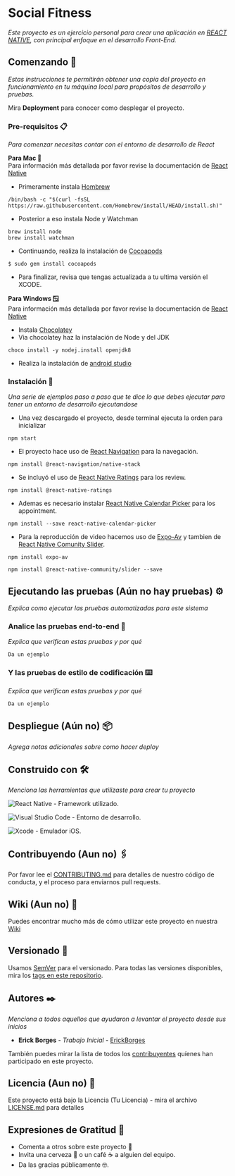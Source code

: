 # Social Fitness

_Este proyecto es un ejercicio personal para crear una aplicación en [REACT NATIVE](https://reactnative.dev), con principal enfoque en el desarrollo Front-End._

## Comenzando 🚀

_Estas instrucciones te permitirán obtener una copia del proyecto en funcionamiento en tu máquina local para propósitos de desarrollo y pruebas._

Mira **Deployment** para conocer como desplegar el proyecto.


### Pre-requisitos 📋

_Para comenzar necesitas contar con el entorno de desarrollo de React_

**Para Mac 🍎**  
Para información más detallada por favor revise la documentación de [React Native](https://reactnative.dev/docs/environment-setup?guide=native)

* Primeramente instala [Hombrew](https://brew.sh)
```
/bin/bash -c "$(curl -fsSL https://raw.githubusercontent.com/Homebrew/install/HEAD/install.sh)"
```
* Posterior a eso instala Node y Watchman
```
brew install node
brew install watchman
```
* Continuando, realiza la instalación de [Cocoapods](https://cocoapods.org)
```
$ sudo gem install cocoapods
```
* Para finalizar, revisa que tengas actualizada a tu ultima versión el XCODE.


**Para Windows 🪟**  
Para información más detallada por favor revise la documentación de [React Native](https://reactnative.dev/docs/environment-setup?guide=native)
* Instala [Chocolatey](https://chocolatey.org)
* Via chocolatey haz la instalación de Node y del JDK
```
choco install -y nodej.install openjdk8
```
* Realiza la instalación de [android studio](https://developer.android.com/studio?hl=es-419) 

### Instalación 🔧

_Una serie de ejemplos paso a paso que te dice lo que debes ejecutar para tener un entorno de desarrollo ejecutandose_

* Una vez descargado el proyecto, desde terminal ejecuta la orden para inicializar
```
npm start
```

* El proyecto hace uso de [React Navigation](https://reactnavigation.org) para la navegación.
```
npm install @react-navigation/native-stack
```

* Se incluyó el uso de [React Native Ratings](https://github.com/Monte9/react-native-ratings#readme) para los review.
```
npm install @react-native-ratings
```

* Ademas es necesario instalar [React Native Calendar Picker](https://github.com/stephy/CalendarPicker) para los appointment.
```
npm install --save react-native-calendar-picker
```

* Para la reproducción de video hacemos uso de [Expo-Av](https://docs.expo.dev/versions/latest/sdk/av/) y tambien de [React Native Comunity Slider](https://github.com/callstack/react-native-slider).
```
npm install expo-av

npm install @react-native-community/slider --save
```

## Ejecutando las pruebas (Aún no hay pruebas) ⚙️

_Explica como ejecutar las pruebas automatizadas para este sistema_

### Analice las pruebas end-to-end 🔩

_Explica que verifican estas pruebas y por qué_

```
Da un ejemplo
```

### Y las pruebas de estilo de codificación ⌨️

_Explica que verifican estas pruebas y por qué_

```
Da un ejemplo
```

## Despliegue (Aún no) 📦

_Agrega notas adicionales sobre como hacer deploy_

## Construido con 🛠️

_Menciona las herramientas que utilizaste para crear tu proyecto_

![React Native](https://img.shields.io/badge/react_native-%2320232a.svg?style=for-the-badge&logo=react&logoColor=%2361DAFB) - Framework utilizado.

![Visual Studio Code](https://img.shields.io/badge/Visual%20Studio%20Code-0078d7.svg?style=for-the-badge&logo=visual-studio-code&logoColor=white) - Entorno de desarrollo.

![Xcode](https://img.shields.io/badge/Xcode-007ACC?style=for-the-badge&logo=Xcode&logoColor=white) - Emulador iOS.




## Contribuyendo (Aun no) 🖇️

Por favor lee el [CONTRIBUTING.md](https://gist.github.com/ErickBorgesGalindo/xxxxxx) para detalles de nuestro código de conducta, y el proceso para enviarnos pull requests.

## Wiki (Aun no) 📖

Puedes encontrar mucho más de cómo utilizar este proyecto en nuestra [Wiki](https://github.com/tu/proyecto/wiki)

## Versionado 📌

Usamos [SemVer](http://semver.org/) para el versionado. Para todas las versiones disponibles, mira los [tags en este repositorio](https://github.com/tu/proyecto/tags).

## Autores ✒️

_Menciona a todos aquellos que ayudaron a levantar el proyecto desde sus inicios_

* **Erick Borges** - *Trabajo Inicial* - [ErickBorges](https://github.com/ErickBorgesGalindo)


También puedes mirar la lista de todos los [contribuyentes](https://github.com/your/project/contributors) quíenes han participado en este proyecto. 

## Licencia (Aun no) 📄
Este proyecto está bajo la Licencia (Tu Licencia) - mira el archivo [LICENSE.md](LICENSE.md) para detalles

## Expresiones de Gratitud 🎁

* Comenta a otros sobre este proyecto 📢
* Invita una cerveza 🍺 o un café ☕ a alguien del equipo. 
* Da las gracias públicamente 🤓.
